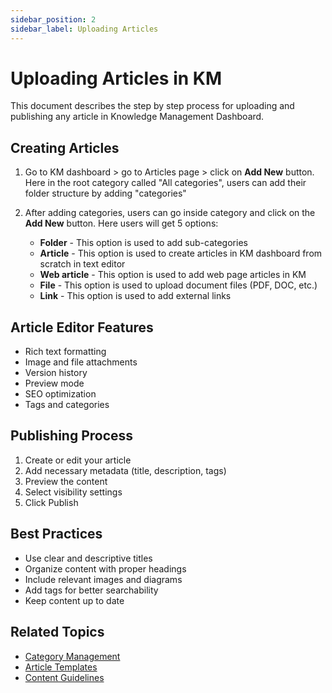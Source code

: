 ```yaml
---
sidebar_position: 2
sidebar_label: Uploading Articles
---
```


# Uploading Articles in KM

This document describes the step by step process for uploading and publishing any article in Knowledge Management Dashboard.

## Creating Articles

1. Go to KM dashboard > go to Articles page > click on **Add New** button.
   Here in the root category called "All categories", users can add their folder structure by adding "categories"

2. After adding categories, users can go inside category and click on the **Add New** button.
   Here users will get 5 options:
   - **Folder** - This option is used to add sub-categories
   - **Article** - This option is used to create articles in KM dashboard from scratch in text editor
   - **Web article** - This option is used to add web page articles in KM
   - **File** - This option is used to upload document files (PDF, DOC, etc.)
   - **Link** - This option is used to add external links

## Article Editor Features

- Rich text formatting
- Image and file attachments
- Version history
- Preview mode
- SEO optimization
- Tags and categories

## Publishing Process

1. Create or edit your article
2. Add necessary metadata (title, description, tags)
3. Preview the content
4. Select visibility settings
5. Click Publish

## Best Practices

- Use clear and descriptive titles
- Organize content with proper headings
- Include relevant images and diagrams
- Add tags for better searchability
- Keep content up to date

## Related Topics

- [Category Management](./category-management.md)
- [Article Templates](./article-templates.md)
- [Content Guidelines](./content-guidelines.md)
